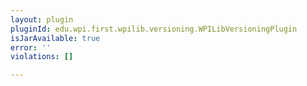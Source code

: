```yaml
---
layout: plugin
pluginId: edu.wpi.first.wpilib.versioning.WPILibVersioningPlugin
isJarAvailable: true
error: ''
violations: []

---
```


